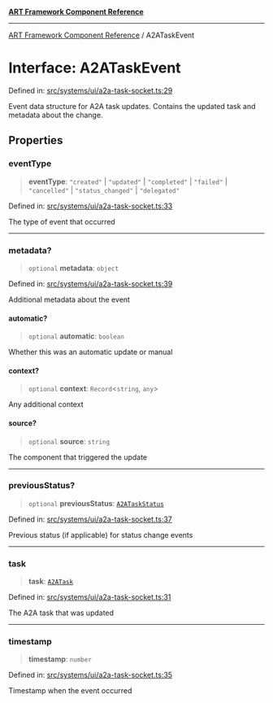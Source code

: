 [**ART Framework Component Reference**](../README.md)

***

[ART Framework Component Reference](../README.md) / A2ATaskEvent

# Interface: A2ATaskEvent

Defined in: [src/systems/ui/a2a-task-socket.ts:29](https://github.com/hashangit/ART/blob/1e49ae91e230443ba790ac800658233963b3d60c/src/systems/ui/a2a-task-socket.ts#L29)

Event data structure for A2A task updates.
Contains the updated task and metadata about the change.

## Properties

### eventType

> **eventType**: `"created"` \| `"updated"` \| `"completed"` \| `"failed"` \| `"cancelled"` \| `"status_changed"` \| `"delegated"`

Defined in: [src/systems/ui/a2a-task-socket.ts:33](https://github.com/hashangit/ART/blob/1e49ae91e230443ba790ac800658233963b3d60c/src/systems/ui/a2a-task-socket.ts#L33)

The type of event that occurred

***

### metadata?

> `optional` **metadata**: `object`

Defined in: [src/systems/ui/a2a-task-socket.ts:39](https://github.com/hashangit/ART/blob/1e49ae91e230443ba790ac800658233963b3d60c/src/systems/ui/a2a-task-socket.ts#L39)

Additional metadata about the event

#### automatic?

> `optional` **automatic**: `boolean`

Whether this was an automatic update or manual

#### context?

> `optional` **context**: `Record`\<`string`, `any`\>

Any additional context

#### source?

> `optional` **source**: `string`

The component that triggered the update

***

### previousStatus?

> `optional` **previousStatus**: [`A2ATaskStatus`](../enumerations/A2ATaskStatus.md)

Defined in: [src/systems/ui/a2a-task-socket.ts:37](https://github.com/hashangit/ART/blob/1e49ae91e230443ba790ac800658233963b3d60c/src/systems/ui/a2a-task-socket.ts#L37)

Previous status (if applicable) for status change events

***

### task

> **task**: [`A2ATask`](A2ATask.md)

Defined in: [src/systems/ui/a2a-task-socket.ts:31](https://github.com/hashangit/ART/blob/1e49ae91e230443ba790ac800658233963b3d60c/src/systems/ui/a2a-task-socket.ts#L31)

The A2A task that was updated

***

### timestamp

> **timestamp**: `number`

Defined in: [src/systems/ui/a2a-task-socket.ts:35](https://github.com/hashangit/ART/blob/1e49ae91e230443ba790ac800658233963b3d60c/src/systems/ui/a2a-task-socket.ts#L35)

Timestamp when the event occurred

